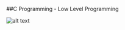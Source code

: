 ##C Programming - Low Level Programming

![alt text](https://img.freepik.com/premium-photo/abstract-modern-tech-programming-code-screen-developer-c-programming-language-computer-script-technology-background-software_505353-446.jpg?w=900)
